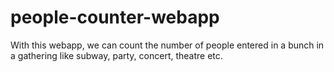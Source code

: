 # people-counter-webapp

With this webapp, we can count the number of people entered in a bunch in a gathering like subway, party, concert, theatre etc. 
